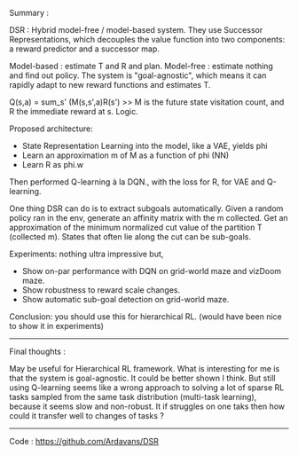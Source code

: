 Summary : 

DSR : Hybrid model-free / model-based system. They use Successor Representations, which decouples the value function into two components: a reward predictor and a successor map.

Model-based : estimate T and R and plan. Model-free : estimate nothing and find out policy. The system is "goal-agnostic", which means it can rapidly adapt to new reward functions and estimates T.

Q(s,a) = sum_s' (M(s,s',a)R(s') >> M is the future state visitation count, and R the immediate reward at s. Logic. 

Proposed architecture: 

- State Representation Learning into the model, like a VAE, yields phi
- Learn an approximation m of M as a function of phi (NN) 
- Learn R as phi.w

Then performed Q-learning à la DQN., with the loss for R, for VAE and Q-learning.

One thing DSR can do is to extract subgoals automatically. Given a random policy ran in the env, generate an affinity matrix with the m collected. Get an approximation of the minimum normalized cut value of the partition T (collected m). States that often lie along the cut can be sub-goals.

Experiments: nothing ultra impressive but,
- Show on-par performance with DQN on grid-world maze and vizDoom maze.
- Show robustness to reward scale changes.
- Show automatic sub-goal detection on grid-world maze.

Conclusion: you should use this for hierarchical RL. (would have been nice to show it in experiments)

------------

Final thoughts : 

May be useful for Hierarchical RL framework. What is interesting for me is that the system is goal-agnostic. It could be better shown I think. But still using Q-learning seems like a wrong approach to solving a lot of sparse RL tasks sampled from the same task distribution (multi-task learning), because it seems slow and non-robust. It if struggles on one taks then how could it transfer well to changes of tasks ?

-------------

Code : https://github.com/Ardavans/DSR
